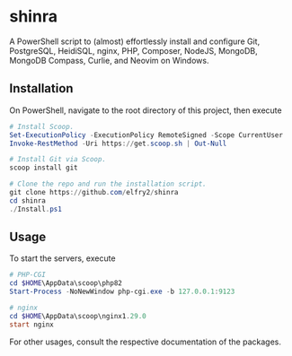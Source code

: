 # shinra
A PowerShell script to (almost) effortlessly install and configure Git, PostgreSQL, HeidiSQL, nginx, PHP, Composer, NodeJS, MongoDB, MongoDB Compass, Curlie, and Neovim on Windows.

## Installation
On PowerShell, navigate to the root directory of this project, then execute
```powershell
# Install Scoop.
Set-ExecutionPolicy -ExecutionPolicy RemoteSigned -Scope CurrentUser
Invoke-RestMethod -Uri https://get.scoop.sh | Out-Null

# Install Git via Scoop.
scoop install git

# Clone the repo and run the installation script.
git clone https://github.com/elfry2/shinra
cd shinra
./Install.ps1
```

## Usage
To start the servers, execute
```powershell
# PHP-CGI
cd $HOME\AppData\scoop\php82
Start-Process -NoNewWindow php-cgi.exe -b 127.0.0.1:9123

# nginx
cd $HOME\AppData\scoop\nginx1.29.0
start nginx
```

For other usages, consult the respective documentation of the packages.
